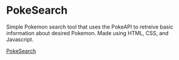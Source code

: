 # PokeSearch

 Simple Pokemon search tool that uses the PokeAPI to retreive basic information about desired Pokemon.
 Made using HTML, CSS, and Javascript.

 
 [PokeSearch](http://codepen.io/Youngjae_/full/WGrqjQ/)
